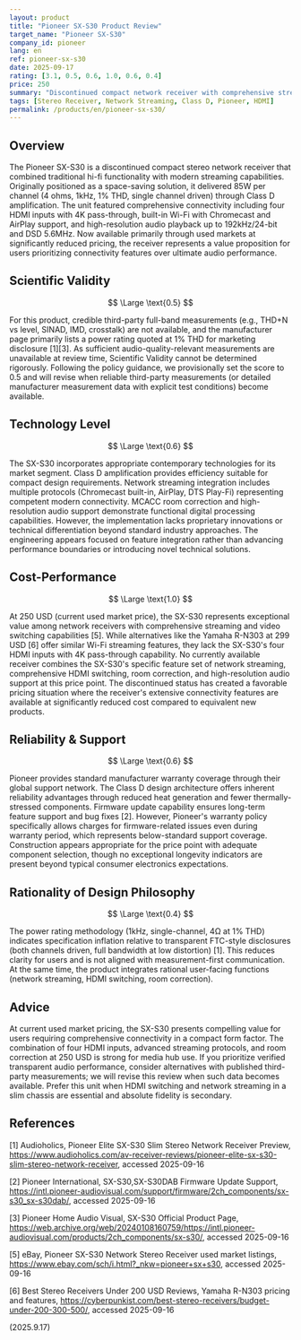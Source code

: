 ```yaml
---
layout: product
title: "Pioneer SX-S30 Product Review"
target_name: "Pioneer SX-S30"
company_id: pioneer
lang: en
ref: pioneer-sx-s30
date: 2025-09-17
rating: [3.1, 0.5, 0.6, 1.0, 0.6, 0.4]
price: 250
summary: "Discontinued compact network receiver with comprehensive streaming features; limited independent fidelity data; competitive at used market pricing"
tags: [Stereo Receiver, Network Streaming, Class D, Pioneer, HDMI]
permalink: /products/en/pioneer-sx-s30/
---
```


## Overview

The Pioneer SX-S30 is a discontinued compact stereo network receiver that combined traditional hi-fi functionality with modern streaming capabilities. Originally positioned as a space-saving solution, it delivered 85W per channel (4 ohms, 1kHz, 1% THD, single channel driven) through Class D amplification. The unit featured comprehensive connectivity including four HDMI inputs with 4K pass-through, built-in Wi-Fi with Chromecast and AirPlay support, and high-resolution audio playback up to 192kHz/24-bit and DSD 5.6MHz. Now available primarily through used markets at significantly reduced pricing, the receiver represents a value proposition for users prioritizing connectivity features over ultimate audio performance.

## Scientific Validity

$$ \Large \text{0.5} $$

For this product, credible third-party full-band measurements (e.g., THD+N vs level, SINAD, IMD, crosstalk) are not available, and the manufacturer page primarily lists a power rating quoted at 1% THD for marketing disclosure [1][3]. As sufficient audio-quality-relevant measurements are unavailable at review time, Scientific Validity cannot be determined rigorously. Following the policy guidance, we provisionally set the score to 0.5 and will revise when reliable third-party measurements (or detailed manufacturer measurement data with explicit test conditions) become available.

## Technology Level

$$ \Large \text{0.6} $$

The SX-S30 incorporates appropriate contemporary technologies for its market segment. Class D amplification provides efficiency suitable for compact design requirements. Network streaming integration includes multiple protocols (Chromecast built-in, AirPlay, DTS Play-Fi) representing competent modern connectivity. MCACC room correction and high-resolution audio support demonstrate functional digital processing capabilities. However, the implementation lacks proprietary innovations or technical differentiation beyond standard industry approaches. The engineering appears focused on feature integration rather than advancing performance boundaries or introducing novel technical solutions.

## Cost-Performance

$$ \Large \text{1.0} $$

At 250 USD (current used market price), the SX-S30 represents exceptional value among network receivers with comprehensive streaming and video switching capabilities [5]. While alternatives like the Yamaha R-N303 at 299 USD [6] offer similar Wi-Fi streaming features, they lack the SX-S30's four HDMI inputs with 4K pass-through capability. No currently available receiver combines the SX-S30's specific feature set of network streaming, comprehensive HDMI switching, room correction, and high-resolution audio support at this price point. The discontinued status has created a favorable pricing situation where the receiver's extensive connectivity features are available at significantly reduced cost compared to equivalent new products.

## Reliability & Support

$$ \Large \text{0.6} $$

Pioneer provides standard manufacturer warranty coverage through their global support network. The Class D design architecture offers inherent reliability advantages through reduced heat generation and fewer thermally-stressed components. Firmware update capability ensures long-term feature support and bug fixes [2]. However, Pioneer's warranty policy specifically allows charges for firmware-related issues even during warranty period, which represents below-standard support coverage. Construction appears appropriate for the price point with adequate component selection, though no exceptional longevity indicators are present beyond typical consumer electronics expectations.

## Rationality of Design Philosophy

$$ \Large \text{0.4} $$

The power rating methodology (1kHz, single-channel, 4Ω at 1% THD) indicates specification inflation relative to transparent FTC-style disclosures (both channels driven, full bandwidth at low distortion) [1]. This reduces clarity for users and is not aligned with measurement-first communication. At the same time, the product integrates rational user-facing functions (network streaming, HDMI switching, room correction).

## Advice

At current used market pricing, the SX-S30 presents compelling value for users requiring comprehensive connectivity in a compact form factor. The combination of four HDMI inputs, advanced streaming protocols, and room correction at 250 USD is strong for media hub use. If you prioritize verified transparent audio performance, consider alternatives with published third-party measurements; we will revise this review when such data becomes available. Prefer this unit when HDMI switching and network streaming in a slim chassis are essential and absolute fidelity is secondary.

## References

[1] Audioholics, Pioneer Elite SX-S30 Slim Stereo Network Receiver Preview, https://www.audioholics.com/av-receiver-reviews/pioneer-elite-sx-s30-slim-stereo-network-receiver, accessed 2025-09-16

[2] Pioneer International, SX-S30,SX-S30DAB Firmware Update Support, https://intl.pioneer-audiovisual.com/support/firmware/2ch_components/sx-s30_sx-s30dab/, accessed 2025-09-16

[3] Pioneer Home Audio Visual, SX-S30 Official Product Page, https://web.archive.org/web/20240108160759/https://intl.pioneer-audiovisual.com/products/2ch_components/sx-s30/, accessed 2025-09-16

[5] eBay, Pioneer SX-S30 Network Stereo Receiver used market listings, https://www.ebay.com/sch/i.html?_nkw=pioneer+sx+s30, accessed 2025-09-16

[6] Best Stereo Receivers Under 200 USD Reviews, Yamaha R-N303 pricing and features, https://cyberpunkist.com/best-stereo-receivers/budget-under-200-300-500/, accessed 2025-09-16

(2025.9.17)